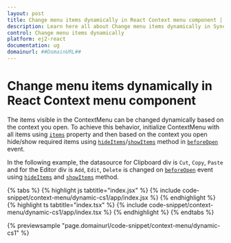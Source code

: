 ```yaml
---
layout: post
title: Change menu items dynamically in React Context menu component | Syncfusion
description: Learn here all about Change menu items dynamically in Syncfusion React Context menu component of Syncfusion Essential JS 2 and more.
control: Change menu items dynamically 
platform: ej2-react
documentation: ug
domainurl: ##DomainURL##
---
```

# Change menu items dynamically in React Context menu component

The items visible in the ContextMenu can be changed dynamically based on the context you open. To achieve this behavior, initialize ContextMenu with all items using [`items`](https://ej2.syncfusion.com/react/documentation/api/context-menu/#items) property and then based on the context you open hide/show required items using [`hideItems`](https://ej2.syncfusion.com/react/documentation/api/context-menu/#hideitems)/[`showItems`](https://ej2.syncfusion.com/react/documentation/api/context-menu/#showitems) method in [`beforeOpen`](https://ej2.syncfusion.com/react/documentation/api/context-menu/#beforeopen) event.

In the following example, the datasource for Clipboard div is `Cut`, `Copy`, `Paste` and for the Editor div is `Add`, `Edit`, `Delete` is changed on [`beforeOpen`](https://ej2.syncfusion.com/react/documentation/api/context-menu/#beforeopen) event using [`hideItems`](https://ej2.syncfusion.com/react/documentation/api/context-menu/#hideitems) and [`showItems`](https://ej2.syncfusion.com/react/documentation/api/context-menu/#showitems) method.

{% tabs %}
{% highlight js tabtitle="index.jsx" %}
{% include code-snippet/context-menu/dynamic-cs1/app/index.jsx %}
{% endhighlight %}
{% highlight ts tabtitle="index.tsx" %}
{% include code-snippet/context-menu/dynamic-cs1/app/index.tsx %}
{% endhighlight %}
{% endtabs %}

 {% previewsample "page.domainurl/code-snippet/context-menu/dynamic-cs1" %}
